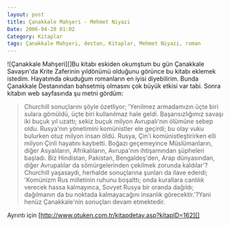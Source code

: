 ```yaml
---
layout: post
title: Çanakkale Mahşeri - Mehmet Niyazi
Date: 2006-04-28 01:02
Category: Kitaplar
tags: Çanakkale Mahşeri, destan, Kitaplar, Mehmet Niyazi, roman
---
```


<p>
![Çanakkale Mahşeri][]Bu kitabı eskiden okumştum bu gün Çanakkale
Savaşın'da Krite Zaferinin yıldönümü olduğunu görünce bu kitabı eklemek
istedim. Hayatımda okuduğum romanların en iyisi diyebilirim. Bunda
Çanakkale Destanından bahsetmiş olmasını çok büyük etkisi var tabi.
Sonra kitabın web sayfasında şu metni gördüm:

> Churchill sonuçlarını şöyle özetliyor; 'Yenilmez armadamızın üçte biri
> sulara gömüldü, üçte biri kullanılmaz hale geldi. Başarısızlığımız
> savaşı iki buçuk yıl uzattı; sekiz buçuk milyon Avrupalı'nın ölümüne
> sebep oldu. Rusya'nın yönetimini komünistler ele geçirdi; bu olay vuku
> bulurken otuz milyon insan öldü. Rusya, Çin'i komünistleştirirken elli
> milyon Çinli hayatını kaybetti. Boğazı geçemeyince Müslümanların,
> diğer Asyalıların, Afrikalıların, Avrupa'nın ihtişamından şüpheleri
> başladı. Biz Hindistan, Pakistan, Bengaldeş'den, Arap dünyasından,
> diğer Avrupalılar da sömürgelerinden çekilmek zorunda kaldılar'?
> Churchill yaşasaydı, herhalde sonuçlarına şunları da ilave ederdi;
> 'Komünizm Rus milletinin ruhunu boşalttı; onda kurallara canlılık
> verecek hassa kalmayınca, Sovyet Rusya bir oranda dağıldı; dağılmanın
> da bu noktada kalmayacağını insanlık görecektir.'?Yani henüz
> Çanakkale'nin sonuçları devam etmektedir.

Ayrıntı için [http://www.otuken.com.tr/kitapdetay.asp?kitapID=162][]


  [Çanakkale Mahşeri]: /images/canakkale_mahseri.thumbnail.jpg
    "Çanakkale Mahşeri"
  [http://www.otuken.com.tr/kitapdetay.asp?kitapID=162]: http://www.otuken.com.tr/kitapdetay.asp?kitapID=162
    "Çanakkale Mahşeri - Mehmet Nİyazi"
